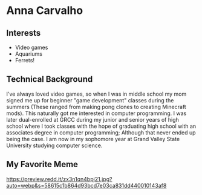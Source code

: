 # Anna Carvalho
## Interests
* Video games
* Aquariums
* Ferrets!
## Technical Background
I've always loved video games, so when I was in middle school my mom signed me up for beginner "game development" classes during the summers (These ranged from making pong clones to creating Minecraft mods). This naturally got me interested in computer programming. I was later dual-enrolled at GRCC during my junior and senior years of high school where I took classes with the hope of graduating high school with an associates degree in computer programming; Although that never ended up being the case. I am now in my sophomore year at Grand Valley State University studying computer science.
## My Favorite Meme
https://preview.redd.it/zx3n1qn4bpj21.jpg?auto=webp&s=58615c1b864d93bcd7e03ca831dd440010143af8
